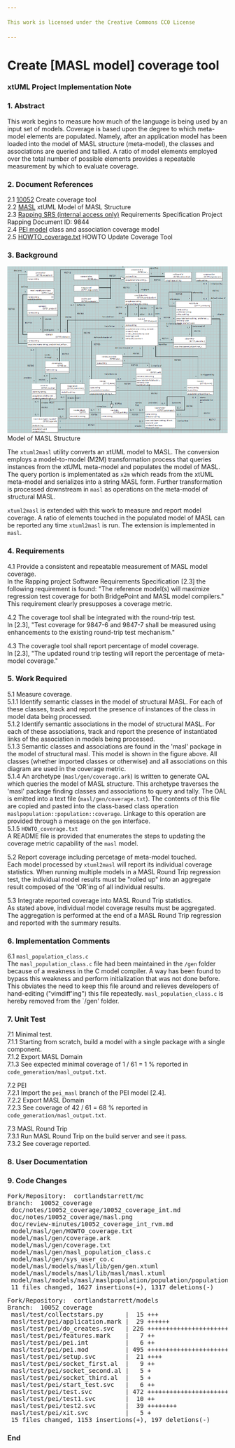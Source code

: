 ```yaml
---

This work is licensed under the Creative Commons CC0 License

---
```


# Create [MASL model] coverage tool  
### xtUML Project Implementation Note

### 1. Abstract

This work begins to measure how much of the language is being
used by an input set of models.  Coverage is based upon the degree
to which meta-model elements are populated.  Namely, after an application
model has been loaded into the model of MASL structure (meta-model),
the classes and associations are queried and tallied.  A ratio of
model elements employed over the total number of possible elements
provides a repeatable measurement by which to evaluate coverage.

### 2. Document References

<a id="2.1"></a>2.1 [10052](https://support.onefact.net/issues/10052) Create coverage tool  
<a id="2.2"></a>2.2 [MASL](https://github.com/xtuml/mc/tree/master/model/masl) xtUML Model of MASL Structure  
<a id="2.3"></a>2.3 [Rapping SRS (internal access only)](https://docs.google.com/document/d/1Drp57-DkoHEkMmCsTmUrp5TLZvSgdv5cLRSNEmhnbPU/edit#) Requirements Specification Project Rapping Document ID: 9844  
<a id="2.4"></a>2.4 [PEI model](https://github.com/xtuml/models/tree/pei_masl/VandMC_testing/mctest/pei) class and association coverage model  
<a id="2.5"></a>2.5 [HOWTO_coverage.txt](https://github.com/xtuml/mc/tree/master/model/masl/gen/HOWTO_coverage.txt) HOWTO Update Coverage Tool  


### 3. Background

![Model of MASL Structure](masl.png) Model of MASL Structure  

The `xtuml2masl` utility converts an xtUML model to MASL.  The conversion
employs a model-to-model (M2M) transformation process that queries instances
from the xtUML meta-model and populates the model of MASL.  The query portion
is implementated as `x2m` which reads from the xtUML meta-model and serializes
into a string MASL form.  Further transformation is processed downstream in
`masl` as operations on the meta-model of structural MASL.

`xtuml2masl` is extended with this work to measure and report model coverage.
A ratio of elements touched in the populated model of MASL can be reported
any time `xtuml2masl` is run.  The extension is implemented in `masl`.

### 4. Requirements

4.1 Provide a consistent and repeatable measurement of MASL model coverage.  
In the Rapping project Software Requirements Specification [2.3] the
following requirement is found:  "The reference model(s) will maximize
regression test coverage for both BridgePoint and MASL model compilers."
This requirement clearly presupposes a coverage metric.

4.2 The coverage tool shall be integrated with the round-trip test.  
In [2.3], "Test coverage for 9847-6 and 9847-7 shall be measured using
enhancements to the existing round-trip test mechanism."

4.3 The coveragle tool shall report percentage of model coverage.  
In [2.3], "The updated round trip testing will report the percentage
of meta-model coverage."

### 5. Work Required

5.1 Measure coverage.  
5.1.1 Identify semantic classes in the model of structural MASL.
For each of these classes, track and report the presence of instances
of the class in model data being processed.  
5.1.2 Identify semantic associations in the model of structural MASL.
For each of these associations, track and report the presence of
instantiated links of the association in models being processed.  
5.1.3 Semantic classes and associations are found in the 'masl' package
in the model of structural masl.  This model is shown in the figure above.
All classes (whether imported classes or otherwise) and all associations
on this diagram are used in the coverage metric.  
5.1.4 An archetype (`masl/gen/coverage.ark`) is written to generate OAL
which queries the model of MASL structure.  This archetype traverses the
'masl' package finding classes and associations to query and tally.  The
OAL is emitted into a text file (`masl/gen/coverage.txt`).  The contents
of this file are copied and pasted into the class-based class operation
`maslpopulation::population::coverage`.  Linkage to this operation are
provided through a message on the `gen` interface.  
5.1.5 `HOWTO_coverage.txt`  
A README file is provided that enumerates the steps to updating the
coverage metric capability of the `masl` model.

5.2 Report coverage including percetage of meta-model touched.  
Each model processed by `xtuml2masl` will report its individual coverage
statistics.  When running multiple models in a MASL Round Trip regression
test, the individual model results must be "rolled up" into an aggregate
result composed of the 'OR'ing of all individual results.

5.3 Integrate reported coverage into MASL Round Trip statistics.  
As stated above, individual model coverage results must be aggregated.
The aggregation is performed at the end of a MASL Round Trip regression
and reported with the summary results.

### 6. Implementation Comments

6.1 `masl_population_class.c`  
The `masl_population_class.c` file had been maintained in the `/gen`
folder because of a weakness in the C model compiler.  A way has been
found to bypass this weakness and perform initialization that was not
done before.  This obviates the need to keep this file around and relieves
developers of hand-editing ("vimdiff'ing") this file repeatedly.
`masl_population_class.c` is hereby removed from the `/gen' folder.

### 7. Unit Test

7.1 Minimal test.  
7.1.1 Starting from scratch, build a model with a single package with a
single component.  
7.1.2 Export MASL Domain  
7.1.3 See expected minimal coverage of 1 / 61 = 1 % reported in `code_generation/masl_output.txt`.  

7.2 PEI  
7.2.1 Import the `pei_masl` branch of the PEI model [2.4].  
7.2.2 Export MASL Domain  
7.2.3 See coverage of 42 / 61 = 68 % reported in `code_generation/masl_output.txt`.  

7.3 MASL Round Trip  
7.3.1 Run MASL Round Trip on the build server and see it pass.  
7.3.2 See coverage reported.  

### 8. User Documentation

### 9. Code Changes

<pre>
Fork/Repository:  cortlandstarrett/mc
Branch:  10052_coverage
 doc/notes/10052_coverage/10052_coverage_int.md                    |  148 +++++++
 doc/notes/10052_coverage/masl.png                                 |  Bin 0 -> 203177 bytes
 doc/review-minutes/10052_coverage_int_rvm.md                      |   33 ++
 model/masl/gen/HOWTO_coverage.txt                                 |   10 +
 model/masl/gen/coverage.ark                                       |  215 +++++++++
 model/masl/gen/coverage.txt                                       |  584 ++++++++++++++++++++++++
 model/masl/gen/masl_population_class.c                            | 1315 ----------------------------------
 model/masl/gen/sys_user_co.c                                      |    1 +
 model/masl/models/masl/lib/gen/gen.xtuml                          |   12 +
 model/masl/models/masl/lib/masl/masl.xtuml                        |   20 +-
 model/masl/models/masl/maslpopulation/population/population.xtuml |  606 ++++++++++++++++++++++++-
 11 files changed, 1627 insertions(+), 1317 deletions(-)
</pre>

<pre>
Fork/Repository:  cortlandstarrett/models
Branch:  10052_coverage
 masl/test/collectstars.py      |  15 +++
 masl/test/pei/application.mark |  29 ++++++
 masl/test/pei/do_creates.svc   | 226 ++++++++++++++++++++++++++++++++++++++++++
 masl/test/pei/features.mark    |   7 ++
 masl/test/pei/pei.int          |   6 ++
 masl/test/pei/pei.mod          | 495 +++++++++++++++++++++++++++++++++++++++++++++++++++++++-----------------
 masl/test/pei/setup.svc        |  21 ++++
 masl/test/pei/socket_first.al  |   9 ++
 masl/test/pei/socket_second.al |   5 +
 masl/test/pei/socket_third.al  |   5 +
 masl/test/pei/start_test.svc   |   6 ++
 masl/test/pei/test.svc         | 472 +++++++++++++++++++++++++++++++++++++++++++++++++++++++++++++++++++++++++
 masl/test/pei/test1.svc        |  10 ++
 masl/test/pei/test2.svc        |  39 ++++++++
 masl/test/pei/xit.svc          |   5 +
 15 files changed, 1153 insertions(+), 197 deletions(-)
</pre>

### End

